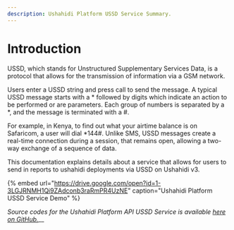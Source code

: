 ```yaml
---
description: Ushahidi Platform USSD Service Summary.
---
```


# Introduction

USSD, which stands for Unstructured Supplementary Services Data, is a protocol that allows for the transmission of information via a GSM network. 

Users enter a USSD string and press call to send the message. A typical USSD message starts with a \* followed by digits which indicate an action to be performed or are parameters. Each group of numbers is separated by a \*, and the message is terminated with a \#. 

For example, in Kenya, to find out what your airtime balance is on Safaricom, a user will dial \*144\#. Unlike SMS, USSD messages create a real-time connection during a session, that remains open, allowing a two-way exchange of a sequence of data.

This documentation explains details about a service that allows for users to send in reports to ushahidi deployments via USSD on Ushahidi v3.

{% embed url="https://drive.google.com/open?id=1-3LGJRNMH1Qi9ZAdconb3raRmPR4UzNE" caption="Ushahidi Platform USSD Service Demo" %}

_Source codes for the Ushahidi Platform API USSD Service is available_ [_here on GitHub._](https://github.com/ushahidi/platform-api-ussd-service)\_\_

